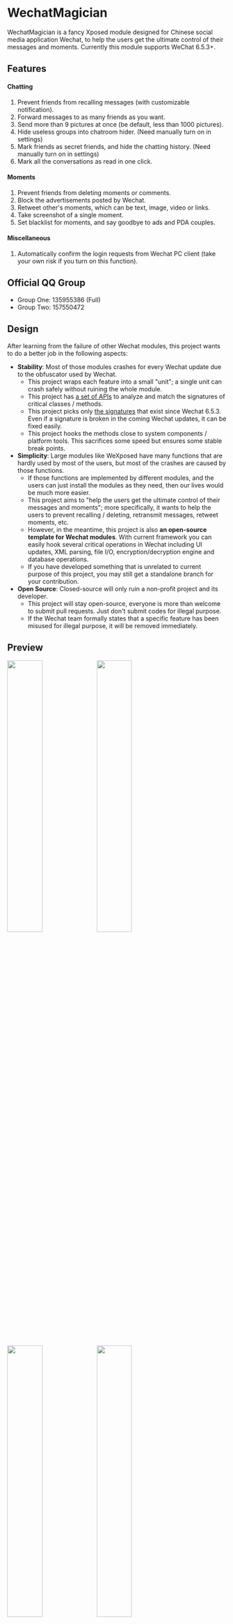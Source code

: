 # WechatMagician

WechatMagician is a fancy Xposed module designed for Chinese social media application Wechat, to help the users get the ultimate control of their messages and moments. Currently this module supports WeChat 6.5.3+.

## Features

#### Chatting
1. Prevent friends from recalling messages (with customizable notification).
2. Forward messages to as many friends as you want.
3. Send more than 9 pictures at once (be default, less than 1000 pictures).
4. Hide useless groups into chatroom hider. (Need manually turn on in settings)
5. Mark friends as secret friends, and hide the chatting history. (Need manually turn on in settings)
6. Mark all the conversations as read in one click.

#### Moments
1. Prevent friends from deleting moments or comments.
2. Block the advertisements posted by Wechat.
3. Retweet other's moments, which can be text, image, video or links.
4. Take screenshot of a single moment.
5. Set blacklist for moments, and say goodbye to ads and PDA couples.

#### Miscellaneous
1. Automatically confirm the login requests from Wechat PC client (take your own risk if you turn on this function).

## Official QQ Group
* Group One: 135955386 (Full)
* Group Two: 157550472

## Design
After learning from the failure of other Wechat modules, this project wants to do a better job in the following aspects:
* __Stability__: Most of those modules crashes for every Wechat update due to the obfuscator used by Wechat.
  - This project wraps each feature into a small "unit"; a single unit can crash safely without ruining the whole module.
  - This project has [a set of APIs](https://github.com/Gh0u1L5/WechatSpellbook/blob/master/src/main/kotlin/com/gh0u1l5/wechatmagician/spellbook/util/ReflectionUtil.kt) to analyze and match the signatures of critical classes / methods.
  - This project picks only [the signatures](https://github.com/Gh0u1L5/WechatSpellbook/tree/master/src/main/kotlin/com/gh0u1l5/wechatmagician/spellbook/mirror/) that exist since Wechat 6.5.3. Even if a signature is broken in the coming Wechat updates, it can be fixed easily.
  - This project hooks the methods close to system components / platform tools. This sacrifices some speed but ensures some stable break points.
* __Simplicity__: Large modules like WeXposed have many functions that are hardly used by most of the users, but most of the crashes are caused by those functions.
  - If those functions are implemented by different modules, and the users can just install the modules as they need, then our lives would be much more easier.
  - This project aims to "help the users get the ultimate control of their messages and moments"; more specifically, it wants to help the users to prevent recalling / deleting, retransmit messages, retweet moments, etc.
  - However, in the meantime, this project is also __an open-source template for Wechat modules__. With current framework you can easily hook several critical operations in Wechat including UI updates, XML parsing, file I/O, encryption/decryption engine and database operations.
  - If you have developed something that is unrelated to current purpose of this project, you may still get a standalone branch for your contribution.
* __Open Source__: Closed-source will only ruin a non-profit project and its developer.
  - This project will stay open-source, everyone is more than welcome to submit pull requests. Just don't submit codes for illegal purpose.
  - If the Wechat team formally states that a specific feature has been misused for illegal purpose, it will be removed immediately.

## Preview
<img src="https://github.com/Gh0u1L5/WechatMagician/raw/master/image/sample-1.en.png" width="40%" /> <img src="https://github.com/Gh0u1L5/WechatMagician/raw/master/image/sample-2.en.png" width="40%" />

<img src="https://github.com/Gh0u1L5/WechatMagician/raw/master/image/sample-3.en.png" width="40%" /> <img src="https://github.com/Gh0u1L5/WechatMagician/raw/master/image/sample-4.en.png" width="40%" />

<img src="https://github.com/Gh0u1L5/WechatMagician/raw/master/image/sample-5.en.png" width="40%" /> <img src="https://github.com/Gh0u1L5/WechatMagician/raw/master/image/sample-6.en.png" width="40%" />

<img src="https://github.com/Gh0u1L5/WechatMagician/raw/master/image/sample-7.en.png" width="40%" /> <img src="https://github.com/Gh0u1L5/WechatMagician/raw/master/image/sample-8.en.png" width="40%" />

<img src="https://github.com/Gh0u1L5/WechatMagician/raw/master/image/interface-1.en.png" width="40%" /> <img src="https://github.com/Gh0u1L5/WechatMagician/raw/master/image/interface-2.en.png" width="40%" />

<img src="https://github.com/Gh0u1L5/WechatMagician/raw/master/image/interface-3.en.png" width="40%" /> <img src="https://github.com/Gh0u1L5/WechatMagician/raw/master/image/interface-4.en.png" width="40%" />

## Credits
* Thanks @rovo89 for the awesome Xposed framework.
* Thanks @rarnu for the prototype wechat_no_revoke.
